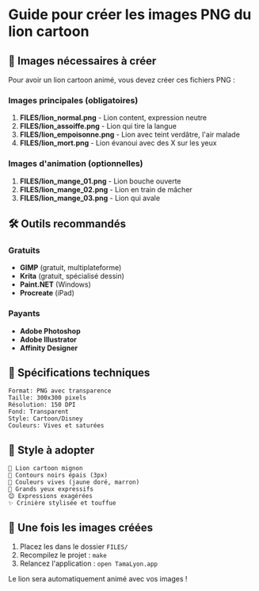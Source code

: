 # Guide pour créer les images PNG du lion cartoon

## 🎨 Images nécessaires à créer

Pour avoir un lion cartoon animé, vous devez créer ces fichiers PNG :

### Images principales (obligatoires)
1. **FILES/lion_normal.png** - Lion content, expression neutre
2. **FILES/lion_assoiffe.png** - Lion qui tire la langue
3. **FILES/lion_empoisonne.png** - Lion avec teint verdâtre, l'air malade
4. **FILES/lion_mort.png** - Lion évanoui avec des X sur les yeux

### Images d'animation (optionnelles)
1. **FILES/lion_mange_01.png** - Lion bouche ouverte
2. **FILES/lion_mange_02.png** - Lion en train de mâcher
3. **FILES/lion_mange_03.png** - Lion qui avale

## 🛠️ Outils recommandés

### Gratuits
- **GIMP** (gratuit, multiplateforme)
- **Krita** (gratuit, spécialisé dessin)
- **Paint.NET** (Windows)
- **Procreate** (iPad)

### Payants
- **Adobe Photoshop**
- **Adobe Illustrator**
- **Affinity Designer**

## 📐 Spécifications techniques

```
Format: PNG avec transparence
Taille: 300x300 pixels
Résolution: 150 DPI
Fond: Transparent
Style: Cartoon/Disney
Couleurs: Vives et saturées
```

## 🎯 Style à adopter

```
🦁 Lion cartoon mignon
🎨 Contours noirs épais (3px)
🌈 Couleurs vives (jaune doré, marron)
👀 Grands yeux expressifs
😊 Expressions exagérées
✨ Crinière stylisée et touffue
```

## 🔄 Une fois les images créées

1. Placez les dans le dossier `FILES/`
2. Recompilez le projet : `make`
3. Relancez l'application : `open TamaLyon.app`

Le lion sera automatiquement animé avec vos images !
